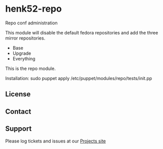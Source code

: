 henk52-repo
===========

Repo conf administration

This module will disable the default fedora repositories and add the three mirror repositories.
 - Base
 - Upgrade
 - Everything

This is the repo module.


Installation:
sudo puppet apply /etc/puppet/modules/repo/tests/init.pp

License
-------


Contact
-------


Support
-------

Please log tickets and issues at our [Projects site](http://projects.example.com)
